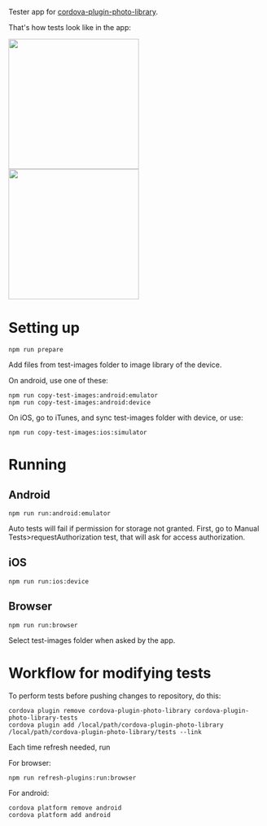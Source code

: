 Tester app for [cordova-plugin-photo-library](https://github.com/terikon/cordova-plugin-photo-library).

That's how tests look like in the app:

<img src="https://terikon.github.io/cordova-plugin-photo-library-tester/images/screenshot-AutoTests.png" width="256" />
<img src="https://terikon.github.io/cordova-plugin-photo-library-tester/images/screenshot-ManualTests.png" width="256" />

# Setting up

    npm run prepare

Add files from test-images folder to image library of the device.

On android, use one of these:

    npm run copy-test-images:android:emulator
    npm run copy-test-images:android:device

On iOS, go to iTunes, and sync test-images folder with device, or use:

    npm run copy-test-images:ios:simulator

# Running

## Android

    npm run run:android:emulator

Auto tests will fail if permission for storage not granted. First, go to Manual Tests>requestAuthorization test, that will ask for access authorization.

## iOS

    npm run run:ios:device

## Browser

    npm run run:browser

Select test-images folder when asked by the app.

# Workflow for modifying tests

To perform tests before pushing changes to repository, do this:

    cordova plugin remove cordova-plugin-photo-library cordova-plugin-photo-library-tests
    cordova plugin add /local/path/cordova-plugin-photo-library /local/path/cordova-plugin-photo-library/tests --link

Each time refresh needed, run

For browser:

    npm run refresh-plugins:run:browser

For android:

    cordova platform remove android
    cordova platform add android
